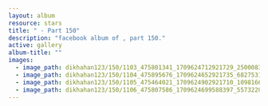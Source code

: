 ```yaml
---
layout: album
resource: stars
title: " - Part 150"
description: "facebook album of , part 150."
active: gallery
album-title: ""
images:
  - image_path: dikhahan123/150/1103_475801341_1709624712921729_2500083951707536185_n.jpg
  - image_path: dikhahan123/150/1104_475895676_1709624652921735_6827531314344449158_n.jpg
  - image_path: dikhahan123/150/1105_475464021_1709624902921710_1098166755966455319_n.jpg
  - image_path: dikhahan123/150/1106_475807586_1709624699588397_5573220806597581566_n.jpg
---
```

